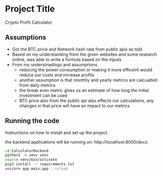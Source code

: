 # Project Title

Crypto Profit Calculator

## Assumptions

- Got the BTC price and Network hash rate from public apis as told
- Based on my understanding from the given websites and some research online, was able to write a formula based on the inputs
- From my understnadings and assumprions
  - reducing the power consumption or making it more efficeint would reduce our costs and increase profits
  - another assumption is that monthly and yearly metrics are calcualted from daily metrics
  - the break even metric gives us an estimate of how long the initial investment can be used
  - BTC price also from the public api also effects our calculations, any changes in that price will have an impact to our metrics

## Running the code

Instructions on how to install and set up the project.

the backend applications will be running on: http://localhost:8000/docs

```bash
cd CalculatorBackend
python3 -m venv venv
source venv/bin/activate
pip3 install -r requirements.txt
uvicorn app.main:app --reload

